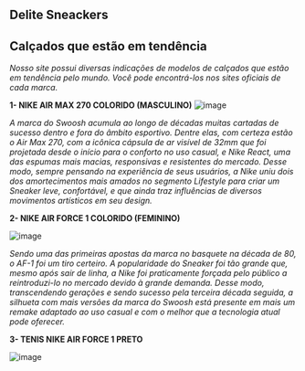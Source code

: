 ##  Delite Sneackers
## Calçados que estão em tendência


*Nosso site possui diversas indicações de modelos de calçados que estão em tendência pelo mundo.
Você pode encontrá-los nos sites oficiais de cada marca.*


**1- NIKE AIR MAX 270 COLORIDO (MASCULINO)**
![image](https://user-images.githubusercontent.com/108139142/178801839-fcc1d19a-66ad-4f25-ae7b-cfd6f9eb018f.png)

*A marca do Swoosh acumula ao longo de décadas muitas cartadas de sucesso dentro e fora do âmbito esportivo. Dentre elas, com certeza estão o Air Max 270, com a icônica cápsula de ar visível de 32mm que foi projetada desde o início para o conforto no uso casual, e Nike React, uma das espumas mais macias, responsivas e resistentes do mercado. Desse modo, sempre pensando na experiência de seus usuários, a Nike uniu dois dos amortecimentos mais amados no segmento Lifestyle para criar um Sneaker leve, confortável, e que ainda traz influências de diversos movimentos artísticos em seu design.*

**2- NIKE AIR FORCE 1 COLORIDO (FEMININO)**

![image](https://user-images.githubusercontent.com/108139142/178801004-3ae1c20b-368b-40e8-9770-b80f51a6f873.png) 

*Sendo uma das primeiras apostas da marca no basquete na década de 80, o AF-1 foi um tiro certeiro. A popularidade do Sneaker foi tão grande que, mesmo após sair de linha, a Nike foi praticamente forçada pelo público a reintroduzi-lo no mercado devido à grande demanda. Desse modo, transcendendo gerações e sendo sucesso pela terceira década seguida, a silhueta com mais versões da marca do Swoosh está presente em mais um remake adaptado ao uso casual e com o melhor que a tecnologia atual pode oferecer.*


**3- TENIS NIKE AIR FORCE 1 PRETO**

![image](https://user-images.githubusercontent.com/108139142/181781641-1c6f735b-d951-49ec-9e62-9573ea6981be.png)


